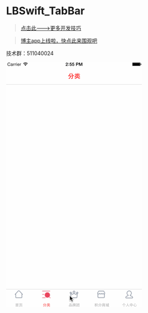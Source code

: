 # LBSwift_TabBar

> [点击此--->更多开发技巧](http://allluckly.cf/) <br>

> [博主app上线啦，快点此来围观吧](https://itunes.apple.com/us/app/it-blog-zi-xueios-kai-fa-jin/id1067787090?l=zh&ls=1&mt=8)<br>

技术群：511040024

![(LBSwift_TabBar)](https://github.com/AllLuckly/LBSwift_TabBar/blob/master/123.gif?raw=true)
